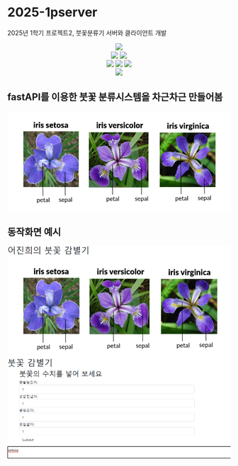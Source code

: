 # 2025-1pserver
2025년 1학기 프로젝트2, 붓꽃분류기 서버와 클라이언트 개발


<div align=center> 
  <img src="https://img.shields.io/badge/python-3776AB?style=for-the-badge&logo=python&logoColor=white"> 
  <br>
    <img src=https://img.shields.io/badge/FastAPI-005571?style=for-the-badge&logo=fastapi>
  <img src=https://img.shields.io/badge/fastify-%23000000.svg?style=for-the-badge&logo=fastify&logoColor=white>

  <br>
  
  <img src="https://img.shields.io/badge/html5-E34F26?style=for-the-badge&logo=html5&logoColor=white"> 
  <img src="https://img.shields.io/badge/css-1572B6?style=for-the-badge&logo=css3&logoColor=white"> 
  <img src="https://img.shields.io/badge/javascript-F7DF1E?style=for-the-badge&logo=javascript&logoColor=black"> 


  <br>

<img src="https://img.shields.io/badge/github-181717?style=for-the-badge&logo=github&logoColor=white">
</div>

## fastAPI를 이용한 붓꽃 분류시스템을 차근차근 만들어봄

<img src="iris picture.png">

## 동작화면 예시 ##
<img src="capture.png">
